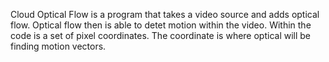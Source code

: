 Cloud Optical Flow is a program that takes a video source and adds optical flow. Optical flow then is able to detet motion within the video. 
Within the code is a set of pixel coordinates. The coordinate is where optical will be finding motion vectors. 
